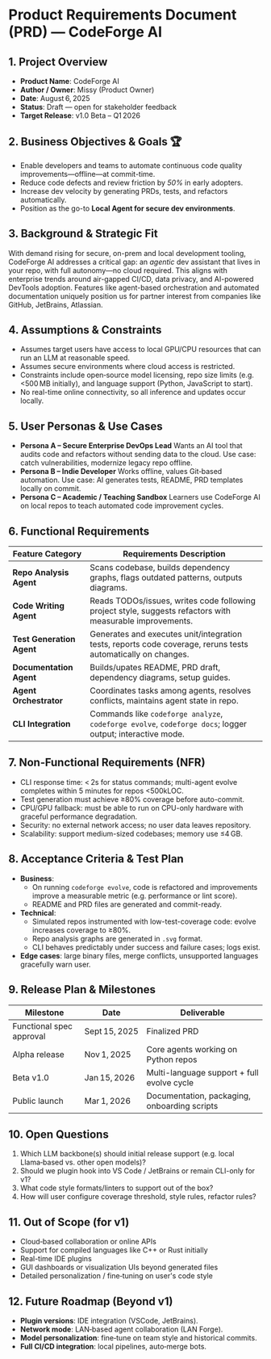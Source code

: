 
# Product Requirements Document (PRD) — CodeForge AI

## 1. Project Overview
- **Product Name**: CodeForge AI
- **Author / Owner**: Missy (Product Owner)
- **Date**: August 6, 2025
- **Status**: Draft — open for stakeholder feedback
- **Target Release**: v1.0 Beta – Q1 2026

## 2. Business Objectives & Goals 🏆
- Enable developers and teams to automate continuous code quality improvements—offline—at commit-time.
- Reduce code defects and review friction by *50%* in early adopters.
- Increase dev velocity by generating PRDs, tests, and refactors automatically.
- Position as the go-to **Local Agent for secure dev environments**.

## 3. Background & Strategic Fit
With demand rising for secure, on-prem and local development tooling, CodeForge AI addresses a critical gap: an *agentic* dev assistant that lives in your repo, with full autonomy—no cloud required. This aligns with enterprise trends around air-gapped CI/CD, data privacy, and AI-powered DevTools adoption. Features like agent-based orchestration and automated documentation uniquely position us for partner interest from companies like GitHub, JetBrains, Atlassian.

## 4. Assumptions & Constraints
- Assumes target users have access to local GPU/CPU resources that can run an LLM at reasonable speed.
- Assumes secure environments where cloud access is restricted.
- Constraints include open‑source model licensing, repo size limits (e.g. <500 MB initially), and language support (Python, JavaScript to start).
- No real-time online connectivity, so all inference and updates occur locally.

## 5. User Personas & Use Cases
- **Persona A – Secure Enterprise DevOps Lead**
  Wants an AI tool that audits code and refactors without sending data to the cloud. Use case: catch vulnerabilities, modernize legacy repo offline.
- **Persona B – Indie Developer**
  Works offline, values Git‑based automation. Use case: AI generates tests, README, PRD templates locally on commit.
- **Persona C – Academic / Teaching Sandbox**
  Learners use CodeForge AI on local repos to teach automated code improvement cycles.

## 6. Functional Requirements
| Feature Category | Requirements Description |
|------------------|---------------------------|
| **Repo Analysis Agent** | Scans codebase, builds dependency graphs, flags outdated patterns, outputs diagrams. |
| **Code Writing Agent** | Reads TODOs/issues, writes code following project style, suggests refactors with measurable improvements. |
| **Test Generation Agent** | Generates and executes unit/integration tests, reports code coverage, reruns tests automatically on changes. |
| **Documentation Agent** | Builds/upates README, PRD draft, dependency diagrams, setup guides. |
| **Agent Orchestrator** | Coordinates tasks among agents, resolves conflicts, maintains agent state in repo. |
| **CLI Integration** | Commands like `codeforge analyze`, `codeforge evolve`, `codeforge docs`; logger output; interactive mode. |

## 7. Non‑Functional Requirements (NFR)
- CLI response time: < 2s for status commands; multi-agent evolve completes within 5 minutes for repos <500kLOC.
- Test generation must achieve ≥80% coverage before auto-commit.
- CPU/GPU fallback: must be able to run on CPU-only hardware with graceful performance degradation.
- Security: no external network access; no user data leaves repository.
- Scalability: support medium-sized codebases; memory use ≤4 GB.

## 8. Acceptance Criteria & Test Plan
- **Business**:
  - On running `codeforge evolve`, code is refactored and improvements improve a measurable metric (e.g. performance or lint score).
  - README and PRD files are generated and commit-ready.
- **Technical**:
  - Simulated repos instrumented with low-test-coverage code: evolve increases coverage to ≥80%.
  - Repo analysis graphs are generated in `.svg` format.
  - CLI behaves predictably under success and failure cases; logs exist.
- **Edge cases**: large binary files, merge conflicts, unsupported languages gracefully warn user.

## 9. Release Plan & Milestones
| Milestone | Date | Deliverable |
|----------|-------|-------------|
| Functional spec approval | Sept 15, 2025 | Finalized PRD |
| Alpha release | Nov 1, 2025 | Core agents working on Python repos |
| Beta v1.0 | Jan 15, 2026 | Multi-language support + full evolve cycle |
| Public launch | Mar 1, 2026 | Documentation, packaging, onboarding scripts |

## 10. Open Questions
1. Which LLM backbone(s) should initial release support (e.g. local Llama‑based vs. other open models)?
2. Should we plugin hook into VS Code / JetBrains or remain CLI-only for v1?
3. What code style formats/linters to support out of the box?
4. How will user configure coverage threshold, style rules, refactor rules?

## 11. Out of Scope (for v1)
- Cloud‑based collaboration or online APIs
- Support for compiled languages like C++ or Rust initially
- Real-time IDE plugins
- GUI dashboards or visualization UIs beyond generated files
- Detailed personalization / fine‑tuning on user's code style

## 12. Future Roadmap (Beyond v1)
- **Plugin versions**: IDE integration (VSCode, JetBrains).
- **Network mode**: LAN‑based agent collaboration (LAN Forge).
- **Model personalization**: fine‑tune on team style and historical commits.
- **Full CI/CD integration**: local pipelines, auto‑merge bots.
